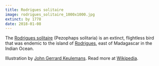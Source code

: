 ```yaml
---
title: Rodrigues solitaire
image: rodrigues_solitaire_1000x1000.jpg
extinct: by 1778
date: 2018-01-08
---
```


The [Rodrigues solitaire](/2018/01/08/rodrigues-solitaire/) (Pezophaps solitaria) is an extinct, flightless bird that was endemic to the island of [Rodrigues](#), east of Madagascar in the Indian Ocean.

Illustration by [John Gerrard Keulemans](https://ia800201.us.archive.org/BookReader/BookReaderImages.php?zip=/20/items/extinctbirdsatte00roth/extinctbirdsatte00roth_jp2.zip&file=extinctbirdsatte00roth_jp2/extinctbirdsatte00roth_0337.jp2&scale=1&rotate=0).
Read more at [Wikipedia](https://en.wikipedia.org/wiki/Rodrigues_solitaire).

